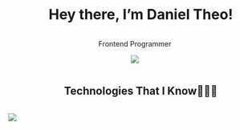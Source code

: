 <div id="user-content-toc">
  <ul align="center">
    <summary><h1 style="display: inline-block">Hey there, I’m Daniel Theo!</h1></summary>
  </ul>
</div>

<p align="center">Frontend Programmer</p>

<p align="center">
  <img unselectable="on" src="http://streak-stats.demolab.com?user=Moscart&theme=holi-theme&hide_border=true&background=0D1117&mode=weekly"/><br>
</p>

<div id="user-content-toc">
  <ul align="center">
    <summary><h2 style="display: inline-block">Technologies That I Know👨🏻‍💻</h2></summary>
  </ul>
</div>
<p align="center">
  <div>
    <img src="https://skillicons.dev/icons?i=html,css,bootstrap,tailwind,js,ts,react,nextjs,vite,prisma,mysql,postgres,firebase,git,github,postman,npm,vscode&perline=6" />
  </div>
</p>
